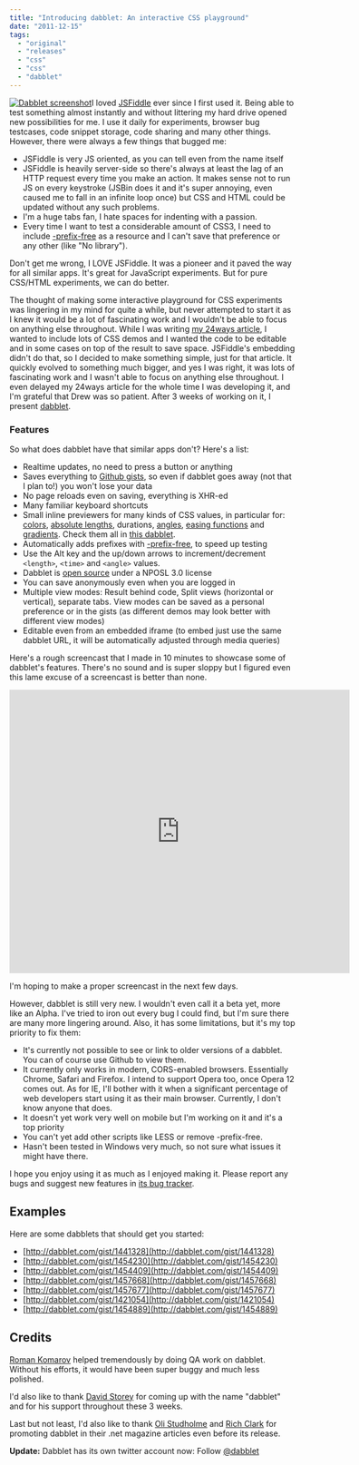 ```yaml
---
title: "Introducing dabblet: An interactive CSS playground"
date: "2011-12-15"
tags:
  - "original"
  - "releases"
  - "css"
  - "css"
  - "dabblet"
---
```


[![](images/Screen-shot-2011-12-14-at-23.32.02--300x183.png "Dabblet screenshot")](images/Screen-shot-2011-12-14-at-23.32.02-.png)I loved [JSFiddle](http://jsfiddle.net) ever since I first used it. Being able to test something almost instantly and without littering my hard drive opened new possibilities for me. I use it daily for experiments, browser bug testcases, code snippet storage, code sharing and many other things. However, there were always a few things that bugged me:

- JSFiddle is very JS oriented, as you can tell even from the name itself
- JSFiddle is heavily server-side so there's always at least the lag of an HTTP request every time you make an action. It makes sense not to run JS on every keystroke (JSBin does it and it's super annoying, even caused me to fall in an infinite loop once) but CSS and HTML could be updated without any such problems.
- I'm a huge tabs fan, I hate spaces for indenting with a passion.
- Every time I want to test a considerable amount of CSS3, I need to include [\-prefix-free](http://leaverou.github.com/prefixfree/) as a resource and I can't save that preference or any other (like "No library").

Don't get me wrong, I LOVE JSFiddle. It was a pioneer and it paved the way for all similar apps. It's great for JavaScript experiments. But for pure CSS/HTML experiments, we can do better.

The thought of making some interactive playground for CSS experiments was lingering in my mind for quite a while, but never attempted to start it as I knew it would be a lot of fascinating work and I wouldn't be able to focus on anything else throughout. While I was writing [my 24ways article](http://24ways.org/2011/css3-patterns-explained), I wanted to include lots of CSS demos and I wanted the code to be editable and in some cases on top of the result to save space. JSFiddle's embedding didn't do that, so I decided to make something simple, just for that article. It quickly evolved to something much bigger, and yes I was right, it was lots of fascinating work and I wasn't able to focus on anything else throughout. I even delayed my 24ways article for the whole time I was developing it, and I'm grateful that Drew was so patient. After 3 weeks of working on it, I present [dabblet](http://dabblet.com).

### Features

So what does dabblet have that similar apps don't? Here's a list:

- Realtime updates, no need to press a button or anything
- Saves everything to [Github gists](https://gist.github.com/), so even if dabblet goes away (not that I plan to!) you won't lose your data
- No page reloads even on saving, everything is XHR-ed
- Many familiar keyboard shortcuts
- Small inline previewers for many kinds of CSS values, in particular for: [colors](http://dribbble.com/shots/338667-Mystery-upcoming-project-UI-detail-CSS-color-preview), [absolute lengths](http://dribbble.com/shots/339917-Mystery-upcoming-project-UI-detail-Length-preview), durations, [angles](http://dribbble.com/shots/346253-Mystery-upcoming-project-UI-detail-Angle-preview), [easing functions](http://dribbble.com/shots/349045-Mystery-upcoming-project-UI-detail-Easing-previewer) and [gradients](http://dribbble.com/shots/346247-Mystery-upcoming-project-UI-detail-CSS-gradient-preview). Check them all in [this dabblet](http://dabblet.com/gist/1441328).
- Automatically adds prefixes with [\-prefix-free](http://leaverou.github.com/prefixfree/), to speed up testing
- Use the Alt key and the up/down arrows to increment/decrement `<length>`, `<time>` and `<angle>` values.
- Dabblet is [open source](https://github.com/LeaVerou/dabblet) under a NPOSL 3.0 license
- You can save anonymously even when you are logged in
- Multiple view modes: Result behind code, Split views (horizontal or vertical), separate tabs. View modes can be saved as a personal preference or in the gists (as different demos may look better with different view modes)
- Editable even from an embedded iframe (to embed just use the same dabblet URL, it will be automatically adjusted through media queries)

Here's a rough screencast that I made in 10 minutes to showcase some of dabblet's features. There's no sound and is super sloppy but I figured even this lame excuse of a screencast is better than none.

<iframe width="600" height="500" src="http://www.youtube.com/embed/ztMJQJgTMSE" frameborder="0" allowfullscreen></iframe>

I'm hoping to make a proper screencast in the next few days.

However, dabblet is still very new. I wouldn't even call it a beta yet, more like an Alpha. I've tried to iron out every bug I could find, but I'm sure there are many more lingering around. Also, it has some limitations, but it's my top priority to fix them:

- It's currently not possible to see or link to older versions of a dabblet. You can of course use Github to view them.
- It currently only works in modern, CORS-enabled browsers. Essentially Chrome, Safari and Firefox. I intend to support Opera too, once Opera 12 comes out. As for IE, I'll bother with it when a significant percentage of web developers start using it as their main browser. Currently, I don't know anyone that does.
- It doesn't yet work very well on mobile but I'm working on it and it's a top priority
- You can't yet add other scripts like LESS or remove -prefix-free.
- Hasn't been tested in Windows very much, so not sure what issues it might have there.

I hope you enjoy using it as much as I enjoyed making it. Please report any bugs and suggest new features in [its bug tracker](https://github.com/LeaVerou/dabblet/issues).

## Examples

Here are some dabblets that should get you started:

- [http://dabblet.com/gist/1441328](http://dabblet.com/gist/1441328)
- [http://dabblet.com/gist/1454230](http://dabblet.com/gist/1454230)
- [http://dabblet.com/gist/1454409](http://dabblet.com/gist/1454409)
- [http://dabblet.com/gist/1457668](http://dabblet.com/gist/1457668)
- [http://dabblet.com/gist/1457677](http://dabblet.com/gist/1457677)
- [http://dabblet.com/gist/1421054](http://dabblet.com/gist/1421054)
- [http://dabblet.com/gist/1454889](http://dabblet.com/gist/1454889)

## Credits

[Roman Komarov](http://kizu.ru/en/) helped tremendously by doing QA work on dabblet. Without his efforts, it would have been super buggy and much less polished.

I'd also like to thank [David Storey](http://twitter.com/dstorey) for coming up with the name "dabblet" and for his support throughout these 3 weeks.

Last but not least, I'd also like to thank [Oli Studholme](http://oli.jp/) and [Rich Clark](http://richclarkdesign.com/) for promoting dabblet in their .net magazine articles even before its release.

**Update:** Dabblet has its own twitter account now: Follow [@dabblet](http://twitter.com/dabblet)
